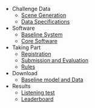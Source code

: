 - Challenge Data
  * [Scene Generation](/challenge-data/scene-gen.md)
  * [Data Specifications](/challenge-data/data-spec.md)
- Software
  * [Baseline System](/software/baseline.md)
  * [Core Software](/software/core.md)
- Taking Part
  * [Registration](/getting-started/register.md)
  * [Submission and Evaluation](/getting-started/submission.md)
  * [Rules](/getting-started/rules.md)
- Download
  - [Baseline model and Data](/download.md)
- Results
  - [Listening test](/results.md)
  - [Leaderboard](/leaderboard.md)

[//]: # (  - [AVSE Challenge 2022 results]&#40;/results.md&#41;)
[//]: # (- [FAQ]&#40;/faq.md&#41;)
